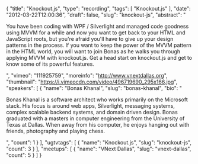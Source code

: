 {
  "title": "Knockout.js",
  "type": "recording",
  "tags": [
    "Knockout.js"
  ],
  "date": "2012-03-22T12:00:36",
  "draft": false,
  "slug": "knockout-js",
  "abstract": "<p>You have been coding with WPF / Silverlight and managed code goodness using MVVM for a while and now you want to get back to your HTML and JavaScript roots, but you're afraid you'll have to give up your design patterns in the process.  If you want to keep the power of the MVVM pattern in the HTML world, you will want to join Bonas as he walks you through applying MVVM with knockout.js. Get a head start on knockout.js and get to know some of its powerful features.</p>",
  "vimeo": "111925759",
  "moreinfo": "http://www.vnextdallas.org",
  "thumbnail": "https://i.vimeocdn.com/video/496719690_295x166.jpg",
  "speakers": [
    {
      "name": "Bonas Khanal",
      "slug": "bonas-khanal",
      "bio": "<p>Bonas Khanal is a software architect who works primarily on the Microsoft stack. His focus is around web apps, Silverlight, messaging systems, complex scalable backend systems, and domain driven design. Bonas graduated with a masters in computer engineering from the University of Texas at Dallas. When away from his computer, he enjoys hanging out with friends, photography and playing chess.</p>",
      "count": 1
    }
  ],
  "ugtvtags": [
    {
      "name": "Knockout.js",
      "slug": "knockout-js",
      "count": 3
    }
  ],
  "meetups": [
    {
      "name": "VNext Dallas",
      "slug": "vnext-dallas",
      "count": 5
    }
  ]
}